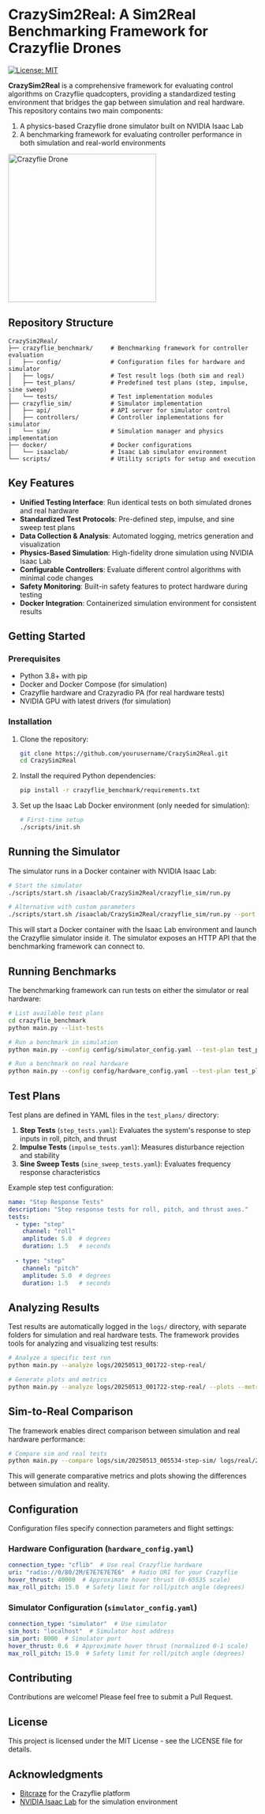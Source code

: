 # CrazySim2Real: A Sim2Real Benchmarking Framework for Crazyflie Drones

[![License: MIT](https://img.shields.io/badge/License-MIT-yellow.svg)](https://opensource.org/licenses/MIT)

**CrazySim2Real** is a comprehensive framework for evaluating control algorithms on Crazyflie quadcopters, providing a standardized testing environment that bridges the gap between simulation and real hardware. This repository contains two main components:

1. A physics-based Crazyflie drone simulator built on NVIDIA Isaac Lab
2. A benchmarking framework for evaluating controller performance in both simulation and real-world environments

<img src="https://www.bitcraze.io/images/crazyflie2-1brushless/brushless_585px.jpg" alt="Crazyflie Drone" width="300"/>

## Repository Structure

```
CrazySim2Real/
├── crazyflie_benchmark/     # Benchmarking framework for controller evaluation
│   ├── config/              # Configuration files for hardware and simulator
│   ├── logs/                # Test result logs (both sim and real)
│   ├── test_plans/          # Predefined test plans (step, impulse, sine sweep)
│   └── tests/               # Test implementation modules
├── crazyflie_sim/           # Simulator implementation
│   ├── api/                 # API server for simulator control
│   ├── controllers/         # Controller implementations for simulator
│   └── sim/                 # Simulation manager and physics implementation
├── docker/                  # Docker configurations
│   └── isaaclab/            # Isaac Lab simulator environment
└── scripts/                 # Utility scripts for setup and execution
```

## Key Features

- **Unified Testing Interface**: Run identical tests on both simulated drones and real hardware
- **Standardized Test Protocols**: Pre-defined step, impulse, and sine sweep test plans
- **Data Collection & Analysis**: Automated logging, metrics generation and visualization
- **Physics-Based Simulation**: High-fidelity drone simulation using NVIDIA Isaac Lab
- **Configurable Controllers**: Evaluate different control algorithms with minimal code changes
- **Safety Monitoring**: Built-in safety features to protect hardware during testing
- **Docker Integration**: Containerized simulation environment for consistent results

## Getting Started

### Prerequisites

- Python 3.8+ with pip
- Docker and Docker Compose (for simulation)
- Crazyflie hardware and Crazyradio PA (for real hardware tests)
- NVIDIA GPU with latest drivers (for simulation)

### Installation

1. Clone the repository:
   ```bash
   git clone https://github.com/yourusername/CrazySim2Real.git
   cd CrazySim2Real
   ```

2. Install the required Python dependencies:
   ```bash
   pip install -r crazyflie_benchmark/requirements.txt
   ```

3. Set up the Isaac Lab Docker environment (only needed for simulation):
   ```bash
   # First-time setup
   ./scripts/init.sh
   ```

## Running the Simulator

The simulator runs in a Docker container with NVIDIA Isaac Lab:

```bash
# Start the simulator
./scripts/start.sh /isaaclab/CrazySim2Real/crazyflie_sim/run.py

# Alternative with custom parameters
./scripts/start.sh /isaaclab/CrazySim2Real/crazyflie_sim/run.py --port 8000
```

This will start a Docker container with the Isaac Lab environment and launch the Crazyflie simulator inside it. The simulator exposes an HTTP API that the benchmarking framework can connect to.

## Running Benchmarks

The benchmarking framework can run tests on either the simulator or real hardware:

```bash
# List available test plans
cd crazyflie_benchmark
python main.py --list-tests

# Run a benchmark in simulation
python main.py --config config/simulator_config.yaml --test-plan test_plans/step_tests.yaml

# Run a benchmark on real hardware
python main.py --config config/hardware_config.yaml --test-plan test_plans/step_tests.yaml
```

## Test Plans

Test plans are defined in YAML files in the `test_plans/` directory:

1. **Step Tests** (`step_tests.yaml`): Evaluates the system's response to step inputs in roll, pitch, and thrust
2. **Impulse Tests** (`impulse_tests.yaml`): Measures disturbance rejection and stability
3. **Sine Sweep Tests** (`sine_sweep_tests.yaml`): Evaluates frequency response characteristics

Example step test configuration:
```yaml
name: "Step Response Tests"
description: "Step response tests for roll, pitch, and thrust axes."
tests:
  - type: "step"
    channel: "roll"
    amplitude: 5.0  # degrees
    duration: 1.5   # seconds
  
  - type: "step"
    channel: "pitch"
    amplitude: 5.0  # degrees
    duration: 1.5   # seconds
```

## Analyzing Results

Test results are automatically logged in the `logs/` directory, with separate folders for simulation and real hardware tests. The framework provides tools for analyzing and visualizing test results:

```bash
# Analyze a specific test run
python main.py --analyze logs/20250513_001722-step-real/

# Generate plots and metrics
python main.py --analyze logs/20250513_001722-step-real/ --plots --metrics
```

## Sim-to-Real Comparison

The framework enables direct comparison between simulation and real hardware performance:

```bash
# Compare sim and real tests
python main.py --compare logs/sim/20250513_005534-step-sim/ logs/real/20250513_001722-step-real/
```

This will generate comparative metrics and plots showing the differences between simulation and reality.

## Configuration

Configuration files specify connection parameters and flight settings:

### Hardware Configuration (`hardware_config.yaml`)

```yaml
connection_type: "cflib"  # Use real Crazyflie hardware
uri: "radio://0/80/2M/E7E7E7E7E6"  # Radio URI for your Crazyflie
hover_thrust: 40000  # Approximate hover thrust (0-65535 scale)
max_roll_pitch: 15.0  # Safety limit for roll/pitch angle (degrees)
```

### Simulator Configuration (`simulator_config.yaml`)

```yaml
connection_type: "simulator"  # Use simulator
sim_host: "localhost"  # Simulator host address
sim_port: 8000  # Simulator port
hover_thrust: 0.6  # Approximate hover thrust (normalized 0-1 scale)
max_roll_pitch: 15.0  # Safety limit for roll/pitch angle (degrees)
```

## Contributing

Contributions are welcome! Please feel free to submit a Pull Request.

## License

This project is licensed under the MIT License - see the LICENSE file for details.

## Acknowledgments

- [Bitcraze](https://www.bitcraze.io/) for the Crazyflie platform
- [NVIDIA Isaac Lab](https://developer.nvidia.com/isaac-sim) for the simulation environment
